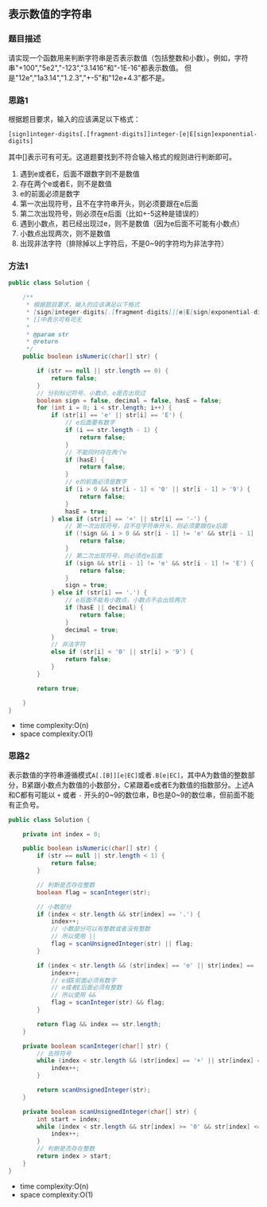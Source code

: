 ## 表示数值的字符串

### 题目描述

请实现一个函数用来判断字符串是否表示数值（包括整数和小数）。例如，字符串"+100","5e2","-123","3.1416"和"-1E-16"都表示数值。 但是"12e","1a3.14","1.2.3","+-5"和"12e+4.3"都不是。


### 思路1

根据题目要求，输入的应该满足以下格式：

`[sign]integer-digits[.[fragment-digits]]integer-[e|E[sign]exponential-digits]`

其中[]表示可有可无。这道题要找到不符合输入格式的规则进行判断即可。

1. 遇到e或者E，后面不跟数字则不是数值
2. 存在两个e或者E，则不是数值
3. e的前面必须是数字
4. 第一次出现符号，且不在字符串开头，则必须要跟在e后面
5. 第二次出现符号，则必须在e后面（比如+-5这种是错误的）
6. 遇到小数点，若已经出现过e，则不是数值（因为e后面不可能有小数点）
7. 小数点出现两次，则不是数值
8. 出现非法字符（排除掉以上字符后，不是0~9的字符均为非法字符）


### 方法1

```java
public class Solution {

    /**
     * 根据题目要求，输入的应该满足以下格式
     * [sign]integer-digits[.[fragment-digits]][e|E[sign]exponential-digits]
     * []中表示可有可无
     *
     * @param str
     * @return
     */
    public boolean isNumeric(char[] str) {

        if (str == null || str.length == 0) {
            return false;
        }
        // 分别标记符号、小数点、e是否出现过
        boolean sign = false, decimal = false, hasE = false;
        for (int i = 0; i < str.length; i++) {
            if (str[i] == 'e' || str[i] == 'E') {
                // e后面要有数字
                if (i == str.length - 1) {
                    return false;
                }
                // 不能同时存在两个e
                if (hasE) {
                    return false;
                }
                // e的前面必须是数字
                if (i > 0 && str[i - 1] < '0' || str[i - 1] > '9') {
                    return false;
                }
                hasE = true;
            } else if (str[i] == '+' || str[i] == '-') {
                // 第一次出现符号，且不在字符串开头，则必须要跟在e后面
                if (!sign && i > 0 && str[i - 1] != 'e' && str[i - 1] != 'E') {
                    return false;
                }
                // 第二次出现符号，则必须在e后面
                if (sign && str[i - 1] != 'e' && str[i - 1] != 'E') {
                    return false;
                }
                sign = true;
            } else if (str[i] == '.') {
                // e后面不能有小数点，小数点不会出现两次
                if (hasE || decimal) {
                    return false;
                }
                decimal = true;
            }
            // 非法字符
            else if (str[i] < '0' || str[i] > '9') {
                return false;
            }
        }

        return true;

    }
}
```

- time complexity:O(n)
- space complexity:O(1)

### 思路2

表示数值的字符串遵循模式`A[.[B]][e|EC]`或者`.B[e|EC]`，其中A为数值的整数部分，B紧跟小数点为数值的小数部分，C紧跟着e或者E为数值的指数部分。上述A和C都有可能以 `+` 或者 `-` 开头的0~9的数位串，B也是0~9的数位串，但前面不能有正负号。

```java
public class Solution {

    private int index = 0;

    public boolean isNumeric(char[] str) {
        if (str == null || str.length < 1) {
            return false;
        }

        // 判断是否存在整数
        boolean flag = scanInteger(str);

        // 小数部分
        if (index < str.length && str[index] == '.') {
            index++;
            // 小数部分可以有整数或者没有整数
            // 所以使用 ||
            flag = scanUnsignedInteger(str) || flag;
        }

        if (index < str.length && (str[index] == 'e' || str[index] == 'E')) {
            index++;
            // e或E前面必须有数字
            // e或者E后面必须有整数
            // 所以使用 &&
            flag = scanInteger(str) && flag;
        }

        return flag && index == str.length;
    }

    private boolean scanInteger(char[] str) {
        // 去除符号
        while (index < str.length && (str[index] == '+' || str[index] == '-')) {
            index++;
        }

        return scanUnsignedInteger(str);
    }

    private boolean scanUnsignedInteger(char[] str) {
        int start = index;
        while (index < str.length && str[index] >= '0' && str[index] <= '9') {
            index++;
        }
        // 判断是否存在整数
        return index > start;
    }
}
```

- time complexity:O(n)
- space complexity:O(1)